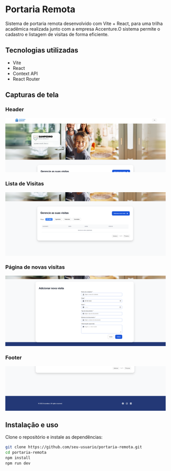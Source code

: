 # Portaria Remota

Sistema de portaria remota desenvolvido com Vite + React, para uma trilha acadêmica realizada junto com a empresa Accenture.O sistema permite o cadastro e listagem de visitas de forma eficiente.

## Tecnologias utilizadas
- Vite
- React
- Context API
- React Router

## Capturas de tela

### Header
![Header](./public/header.png)

### Lista de Visitas
![Corpo](./public/list.png)

### Página de novas visitas

![adcList](./public/adList.png)

### Footer
![Footer](./public/footer%20(1).png)

## Instalação e uso
Clone o repositório e instale as dependências:

```sh
git clone https://github.com/seu-usuario/portaria-remota.git
cd portaria-remota
npm install
npm run dev
